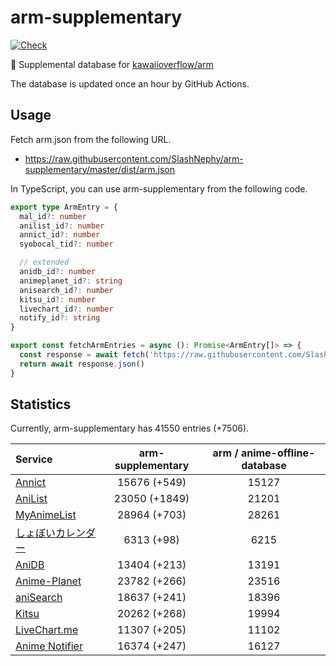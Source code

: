 # arm-supplementary

[![Check](https://github.com/SlashNephy/arm-supplementary/actions/workflows/check-node.yml/badge.svg)](https://github.com/SlashNephy/arm-supplementary/actions/workflows/check-node.yml)

💊 Supplemental database for [kawaiioverflow/arm](https://github.com/kawaiioverflow/arm)

The database is updated once an hour by GitHub Actions.

## Usage

Fetch arm.json from the following URL.

- https://raw.githubusercontent.com/SlashNephy/arm-supplementary/master/dist/arm.json

In TypeScript, you can use arm-supplementary from the following code.

```TypeScript
export type ArmEntry = {
  mal_id?: number
  anilist_id?: number
  annict_id?: number
  syobocal_tid?: number

  // extended
  anidb_id?: number
  animeplanet_id?: string
  anisearch_id?: number
  kitsu_id?: number
  livechart_id?: number
  notify_id?: string
}

export const fetchArmEntries = async (): Promise<ArmEntry[]> => {
  const response = await fetch('https://raw.githubusercontent.com/SlashNephy/arm-supplementary/master/dist/arm.json')
  return await response.json()
}
```

## Statistics

Currently, arm-supplementary has 41550 entries (+7506).

| Service                                     | arm-supplementary | arm / anime-offline-database |
| :------------------------------------------ | :---------------: | :--------------------------: |
| [Annict](https://annict.com)                |   15676 (+549)    |            15127             |
| [AniList](https://anilist.co)               |   23050 (+1849)   |            21201             |
| [MyAnimeList](https://myanimelist.net)      |   28964 (+703)    |            28261             |
| [しょぼいカレンダー](https://cal.syoboi.jp) |    6313 (+98)     |             6215             |
| [AniDB](https://anidb.net)                  |   13404 (+213)    |            13191             |
| [Anime-Planet](https://anime-planet.com)    |   23782 (+266)    |            23516             |
| [aniSearch](https://anisearch.com)          |   18637 (+241)    |            18396             |
| [Kitsu](https://kitsu.io)                   |   20262 (+268)    |            19994             |
| [LiveChart.me](https://livechart.me)        |   11307 (+205)    |            11102             |
| [Anime Notifier](https://notify.moe)        |   16374 (+247)    |            16127             |
